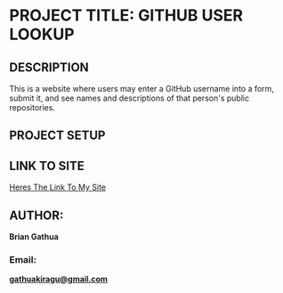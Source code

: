# PROJECT TITLE: GITHUB USER LOOKUP


## DESCRIPTION

 This is a website where users may enter a GitHub username into a form, submit it, and see names and descriptions of that person's public repositories.



## PROJECT SETUP



## LINK TO SITE
[Heres The Link To My Site](https://gathuakiragu.github.io/Github-User-Lookup)




## AUTHOR: 
**Brian Gathua**
### Email: 
**gathuakiragu@gmail.com**
